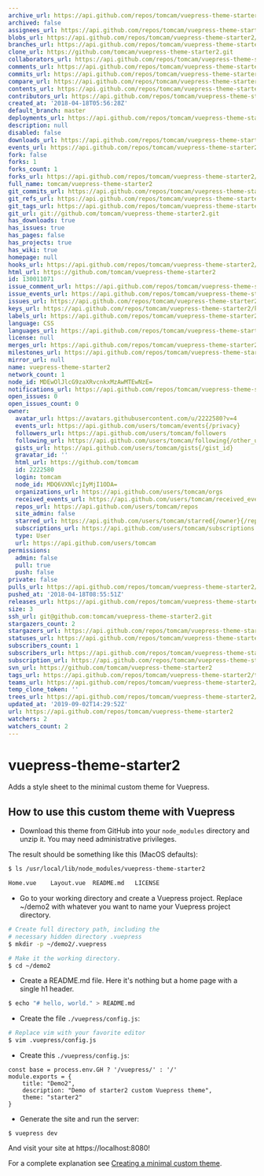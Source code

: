 ```yaml
---
archive_url: https://api.github.com/repos/tomcam/vuepress-theme-starter2/{archive_format}{/ref}
archived: false
assignees_url: https://api.github.com/repos/tomcam/vuepress-theme-starter2/assignees{/user}
blobs_url: https://api.github.com/repos/tomcam/vuepress-theme-starter2/git/blobs{/sha}
branches_url: https://api.github.com/repos/tomcam/vuepress-theme-starter2/branches{/branch}
clone_url: https://github.com/tomcam/vuepress-theme-starter2.git
collaborators_url: https://api.github.com/repos/tomcam/vuepress-theme-starter2/collaborators{/collaborator}
comments_url: https://api.github.com/repos/tomcam/vuepress-theme-starter2/comments{/number}
commits_url: https://api.github.com/repos/tomcam/vuepress-theme-starter2/commits{/sha}
compare_url: https://api.github.com/repos/tomcam/vuepress-theme-starter2/compare/{base}...{head}
contents_url: https://api.github.com/repos/tomcam/vuepress-theme-starter2/contents/{+path}
contributors_url: https://api.github.com/repos/tomcam/vuepress-theme-starter2/contributors
created_at: '2018-04-18T05:56:28Z'
default_branch: master
deployments_url: https://api.github.com/repos/tomcam/vuepress-theme-starter2/deployments
description: null
disabled: false
downloads_url: https://api.github.com/repos/tomcam/vuepress-theme-starter2/downloads
events_url: https://api.github.com/repos/tomcam/vuepress-theme-starter2/events
fork: false
forks: 1
forks_count: 1
forks_url: https://api.github.com/repos/tomcam/vuepress-theme-starter2/forks
full_name: tomcam/vuepress-theme-starter2
git_commits_url: https://api.github.com/repos/tomcam/vuepress-theme-starter2/git/commits{/sha}
git_refs_url: https://api.github.com/repos/tomcam/vuepress-theme-starter2/git/refs{/sha}
git_tags_url: https://api.github.com/repos/tomcam/vuepress-theme-starter2/git/tags{/sha}
git_url: git://github.com/tomcam/vuepress-theme-starter2.git
has_downloads: true
has_issues: true
has_pages: false
has_projects: true
has_wiki: true
homepage: null
hooks_url: https://api.github.com/repos/tomcam/vuepress-theme-starter2/hooks
html_url: https://github.com/tomcam/vuepress-theme-starter2
id: 130011071
issue_comment_url: https://api.github.com/repos/tomcam/vuepress-theme-starter2/issues/comments{/number}
issue_events_url: https://api.github.com/repos/tomcam/vuepress-theme-starter2/issues/events{/number}
issues_url: https://api.github.com/repos/tomcam/vuepress-theme-starter2/issues{/number}
keys_url: https://api.github.com/repos/tomcam/vuepress-theme-starter2/keys{/key_id}
labels_url: https://api.github.com/repos/tomcam/vuepress-theme-starter2/labels{/name}
language: CSS
languages_url: https://api.github.com/repos/tomcam/vuepress-theme-starter2/languages
license: null
merges_url: https://api.github.com/repos/tomcam/vuepress-theme-starter2/merges
milestones_url: https://api.github.com/repos/tomcam/vuepress-theme-starter2/milestones{/number}
mirror_url: null
name: vuepress-theme-starter2
network_count: 1
node_id: MDEwOlJlcG9zaXRvcnkxMzAwMTEwNzE=
notifications_url: https://api.github.com/repos/tomcam/vuepress-theme-starter2/notifications{?since,all,participating}
open_issues: 0
open_issues_count: 0
owner:
  avatar_url: https://avatars.githubusercontent.com/u/2222580?v=4
  events_url: https://api.github.com/users/tomcam/events{/privacy}
  followers_url: https://api.github.com/users/tomcam/followers
  following_url: https://api.github.com/users/tomcam/following{/other_user}
  gists_url: https://api.github.com/users/tomcam/gists{/gist_id}
  gravatar_id: ''
  html_url: https://github.com/tomcam
  id: 2222580
  login: tomcam
  node_id: MDQ6VXNlcjIyMjI1ODA=
  organizations_url: https://api.github.com/users/tomcam/orgs
  received_events_url: https://api.github.com/users/tomcam/received_events
  repos_url: https://api.github.com/users/tomcam/repos
  site_admin: false
  starred_url: https://api.github.com/users/tomcam/starred{/owner}{/repo}
  subscriptions_url: https://api.github.com/users/tomcam/subscriptions
  type: User
  url: https://api.github.com/users/tomcam
permissions:
  admin: false
  pull: true
  push: false
private: false
pulls_url: https://api.github.com/repos/tomcam/vuepress-theme-starter2/pulls{/number}
pushed_at: '2018-04-18T08:55:51Z'
releases_url: https://api.github.com/repos/tomcam/vuepress-theme-starter2/releases{/id}
size: 3
ssh_url: git@github.com:tomcam/vuepress-theme-starter2.git
stargazers_count: 2
stargazers_url: https://api.github.com/repos/tomcam/vuepress-theme-starter2/stargazers
statuses_url: https://api.github.com/repos/tomcam/vuepress-theme-starter2/statuses/{sha}
subscribers_count: 1
subscribers_url: https://api.github.com/repos/tomcam/vuepress-theme-starter2/subscribers
subscription_url: https://api.github.com/repos/tomcam/vuepress-theme-starter2/subscription
svn_url: https://github.com/tomcam/vuepress-theme-starter2
tags_url: https://api.github.com/repos/tomcam/vuepress-theme-starter2/tags
teams_url: https://api.github.com/repos/tomcam/vuepress-theme-starter2/teams
temp_clone_token: ''
trees_url: https://api.github.com/repos/tomcam/vuepress-theme-starter2/git/trees{/sha}
updated_at: '2019-09-02T14:29:52Z'
url: https://api.github.com/repos/tomcam/vuepress-theme-starter2
watchers: 2
watchers_count: 2
---
```


# vuepress-theme-starter2

Adds a style sheet to the minimal custom theme for Vuepress. 

## How to use this custom theme with Vuepress

* Download this theme from GitHub into your `node_modules` directory and unzip it. You may need administrative privileges.

The result should be something like this (MacOS defaults):

```bash
$ ls /usr/local/lib/node_modules/vuepress-theme-starter2

Home.vue	Layout.vue	README.md	LICENSE
```

* Go to your working directory and create a Vuepress project. Replace ~/demo2 with whatever
you want to name your Vuepress project directory.

```bash
# Create full directory path, including the
# necessary hidden directory .vuepress
$ mkdir -p ~/demo2/.vuepress

# Make it the working directory.
$ cd ~/demo2
```
* Create a README.md file. Here it's nothing but a home page with a single h1 header.

```bash
$ echo "# hello, world." > README.md
```

* Create the file `./vuepress/config.js`:

```bash
# Replace vim with your favorite editor 
$ vim .vuepress/config.js
```

* Create this `./vuepress/config.js`:

```
const base = process.env.GH ? '/vuepress/' : '/'
module.exports = {
    title: "Demo2",
    description: "Demo of starter2 custom Vuepress theme",
    theme: "starter2"
}
```

* Generate the site and run the server:

```
$ vuepress dev
```

And visit your site at https://localhost:8080!

For a complete explanation see [Creating a minimal custom theme](http://vuepressbook.com/custom2.html).

